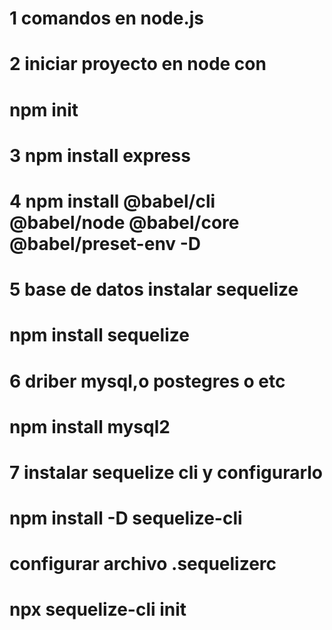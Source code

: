 # 1 comandos en node.js
# 2 iniciar proyecto en node con
#   npm init
# 3 npm install express
# 4 npm install @babel/cli @babel/node @babel/core @babel/preset-env -D
# 5 base de datos instalar sequelize
# npm install sequelize
# 6 driber mysql,o postegres o etc
# npm install mysql2
# 7 instalar sequelize cli y configurarlo
# npm install -D sequelize-cli 
# configurar archivo .sequelizerc
# npx sequelize-cli init
